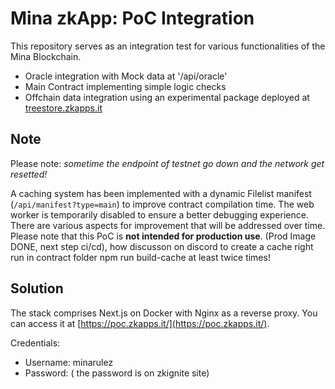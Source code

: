 # Mina zkApp: PoC Integration

This repository serves as an integration test for various functionalities of the Mina Blockchain.

- Oracle integration with Mock data at '/api/oracle'
- Main Contract implementing simple logic checks
- Offchain data integration using an experimental package deployed at [treestore.zkapps.it](https://treestore.zkapps.it)

## Note

Please note: *sometime the endpoint of testnet go down and the network get resetted!*

A caching system has been implemented with a dynamic Filelist manifest (`/api/manifest?type=main`) to improve contract compilation time. The web worker is temporarily disabled to ensure a better debugging experience. There are various aspects for improvement that will be addressed over time. Please note that this PoC is **not intended for production use**.
(Prod Image DONE, next step ci/cd),
how discusson on discord to create a cache right run in contract folder npm run build-cache at least twice times!

## Solution
The stack comprises Next.js on Docker with Nginx as a reverse proxy. You can access it at [https://poc.zkapps.it/](https://poc.zkapps.it/).

Credentials:
- Username: minarulez
- Password: ( the password is  on zkignite site)

